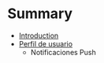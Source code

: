 # Summary

* [Introduction](README.md)
* [Perfil de usuario](Content/profile.md)
   * Notificaciones Push

